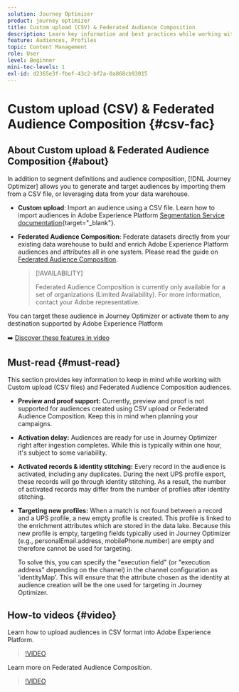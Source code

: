 ```yaml
---
solution: Journey Optimizer
product: journey optimizer
title: Custom upload (CSV) & Federated Audience Composition
description: Learn key information and best practices while working with Custom upload (CSV) and Federated Audience Composition audiences.
feature: Audiences, Profiles
topic: Content Management
role: User
level: Beginner
mini-toc-levels: 1
exl-id: d2365e3f-fbef-43c2-bf2a-0a868cb93015
---
```

# Custom upload (CSV) & Federated Audience Composition {#csv-fac}

## About Custom upload & Federated Audience Composition {#about}

In addition to segment definitions and audience composition, [!DNL Journey Optimizer] allows you to generate and target audiences by importing them from a CSV file, or leveraging data from your data warehouse.

* **Custom upload**: Import an audience using a CSV file. Learn how to import audiences in Adobe Experience Platform [Segmentation Service documentation](https://experienceleague.adobe.com/en/docs/experience-platform/segmentation/ui/audience-portal#import-audience){target="_blank"}.

* **Federated Audience Composition**: Federate datasets directly from your existing data warehouse to build and enrich Adobe Experience Platform audiences and attributes all in one system. Please read the guide on [Federated Audience Composition](https://experienceleague.adobe.com/en/docs/federated-audience-composition/using/home).

    >[!AVAILABILITY]
    >
    >Federated Audience Composition is currently only available for a set of organizations (Limited Availability). For more information, contact your Adobe representative.

You can target these audience in Journey Optimizer or activate them to any destination supported by Adobe Experience Platform

➡️ [Discover these features in video](#video)

## Must-read {#must-read}

This section provides key information to keep in mind while working with Custom upload (CSV files) and Federated Audience Composition audiences.

* **Preview and proof support:** Currently, preview and proof is not supported for audiences created using CSV upload or Federated Audience Composition. Keep this in mind when planning your campaigns.

* **Activation delay:** Audiences are ready for use in Journey Optimizer right after ingestion completes. While this is typically within one hour, it's subject to some variability.

* **Activated records & identity stitching:** Every record in the audience is activated, including any duplicates. During the next UPS profile export, these records will go through identity stitching. As a result, the number of activated records may differ from the number of profiles after identity stitching.

* **Targeting new profiles:** When a match is not found between a record and a UPS profile, a new empty profile is created. This profile is linked to the enrichment attributes which are stored in the data lake. Because this new profile is empty, targeting fields typically used in Journey Optimizer (e.g., personalEmail.address, mobilePhone.number) are empty and therefore cannot be used for targeting.

    To solve this, you can specify the "execution field" (or "execution address" depending on the channel) in the channel configuration as 'identityMap'. This will ensure that the attribute chosen as the identity at audience creation will be the one used for targeting in Journey Optimizer.

## How-to videos {#video}

Learn how to upload audiences in CSV format into Adobe Experience Platform. 

>[!VIDEO](https://video.tv.adobe.com/v/3421714?quality=12)

Learn more on Federated Audience Composition.

>[!VIDEO](https://video.tv.adobe.com/v/3432261?quality=12)
